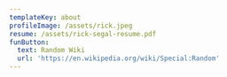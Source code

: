 ```yaml
---
templateKey: about
profileImage: /assets/rick.jpeg
resume: /assets/rick-segal-resume.pdf
funButton:
  text: Random Wiki
  url: 'https://en.wikipedia.org/wiki/Special:Random'
---
```


